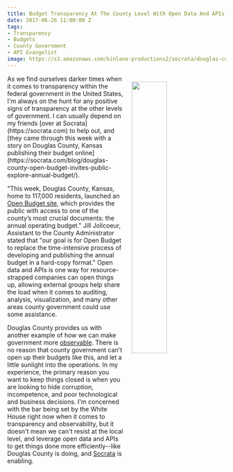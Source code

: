 ```yaml
---
title: Budget Transparency At The County Level With Open Data And APIs
date: 2017-06-26 11:00:00 Z
tags:
- Transparency
- Budgets
- County Government
- API Evangelist
image: https://s3.amazonaws.com/kinlane-productions2/socrata/douglas-county-operating-budget-768x485.png
---
```


<p><a href="https://socrata.com/blog/douglas-county-open-budget-invites-public-explore-annual-budget/"><img src="https://s3.amazonaws.com/kinlane-productions2/socrata/douglas-county-operating-budget-768x485.png" align="right" width="40%" style="padding: 15px;" /></a></p>
As we find ourselves darker times when it comes to transparency within the federal government in the United States, I'm always on the hunt for any positive signs of transparency at the other levels of government. I can usually depend on my friends [over at Socrata](https://socrata.com) to help out, and [they came through this week with a story on Douglas County, Kansas publishing their budget online](https://socrata.com/blog/douglas-county-open-budget-invites-public-explore-annual-budget/).

"This week, Douglas County, Kansas, home to 117,000 residents, launched an [Open Budget site](http://budget.douglascountyks.org/), which provides the public with access to one of the county’s most crucial documents: the annual operating budget." Jill Jolicoeur, Assistant to the County Administrator stated that "our goal is for Open Budget to replace the time-intensive process of developing and publishing the annual budget in a hard-copy format." Open data and APIs is one way for resource-strapped companies can open things up, allowing external groups help share the load when it comes to auditing, analysis, visualization, and many other areas county government could use some assistance.

Douglas County provides us with another example of how we can make government more [observable](http://observability.apievangelist.com/). There is no reason that county government can't open up their budgets like this, and let a little sunlight into the operations. In my experience, the primary reason you want to keep things closed is when you are looking to hide corruption, incompetence, and poor technological and business decisions. I'm concerned with the bar being set by the White House right now when it comes to transparency and observability, but it doesn't mean we can't resist at the local level, and leverage open data and APIs to get things done more efficiently--like Douglas County is doing, and [Socrata](https://socrata.com) is enabling.
